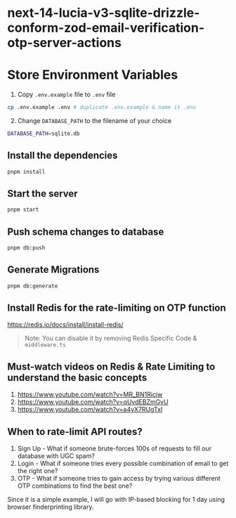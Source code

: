 # next-14-lucia-v3-sqlite-drizzle-conform-zod-email-verification-otp-server-actions

# Store Environment Variables

1. Copy `.env.example` file to `.env` file

```bash
cp .env.example .env # duplicate .env.example & name it .env
```

2. Change `DATABASE_PATH` to the filename of your choice

```bash
DATABASE_PATH=sqlite.db
```

## Install the dependencies

```bash
pnpm install
```

## Start the server

```bash
pnpm start
```

## Push schema changes to database

```bash
pnpm db:push
```

## Generate Migrations

```bash
pnpm db:generate
```

## Install Redis for the rate-limiting on OTP function

https://redis.io/docs/install/install-redis/

> Note: You can disable it by removing Redis Specific Code & `middleware.ts`

## Must-watch videos on Redis & Rate Limiting to understand the basic concepts

1. https://www.youtube.com/watch?v=MR_BN1Ricjw
2. https://www.youtube.com/watch?v=qUydEBZmGvU
3. https://www.youtube.com/watch?v=a4yX7RUgTxI

## When to rate-limit API routes?

1. Sign Up - What if someone brute-forces 100s of requests to fill our database with UGC spam?
2. Login - What if someone tries every possible combination of email to get the right one?
3. OTP - What if someone tries to gain access by trying various different OTP combinations to find the best one?

Since it is a simple example, I will go with IP-based blocking for 1 day using browser finderprinting library.
